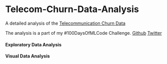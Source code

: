 # Telecom-Churn-Data-Analysis

A detailed analysis of the [Telecommunication Churn Data](https://github.com/harshbg/Telecom-Churn-Data-Analysis/blob/master/Telecom%20Churn.csv)

The analysis is a part of my #100DaysOfMLCode Challenge. [Github](https://github.com/harshbg/100-Days-of-Machine-Learning-and-Data-Science) [Twitter](https://twitter.com/harshbg/status/1039606832044625921)

#### Exploratory Data Analysis
#### Visual Data Analysis
